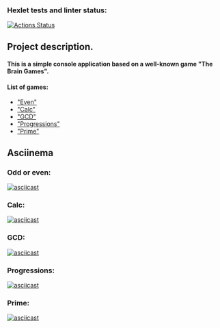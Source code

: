 ### Hexlet tests and linter status:
[![Actions Status](https://github.com/toniwar/java-project-61/actions/workflows/hexlet-check.yml/badge.svg)](https://github.com/toniwar/java-project-61/actions)

## Project description.
#### This is a simple console application based on a well-known game "The Brain Games".

#### List of games:
* ["Even"](https://github.com/toniwar/java-project-61/blob/main/app/src/main/java/hexlet/code/games/Even.java)
* ["Calc"](https://github.com/toniwar/java-project-61/blob/main/app/src/main/java/hexlet/code/games/Calc.java)
* ["GCD"](https://github.com/toniwar/java-project-61/blob/main/app/src/main/java/hexlet/code/games/GCD.java)
* ["Progressions"](https://github.com/toniwar/java-project-61/blob/main/app/src/main/java/hexlet/code/games/Progression.java)
* ["Prime"](https://github.com/toniwar/java-project-61/blob/main/app/src/main/java/hexlet/code/games/Prime.java)


## Asciinema

### Odd or even:
[![asciicast](https://asciinema.org/a/621952.svg)](https://asciinema.org/a/621952)

### Calc:
[![asciicast](https://asciinema.org/a/621955.svg)](https://asciinema.org/a/621955)

### GCD:
[![asciicast](https://asciinema.org/a/622092.svg)](https://asciinema.org/a/622092)

### Progressions:
[![asciicast](https://asciinema.org/a/622109.svg)](https://asciinema.org/a/622109)

### Prime:
[![asciicast](https://asciinema.org/a/622113.svg)](https://asciinema.org/a/622113)

